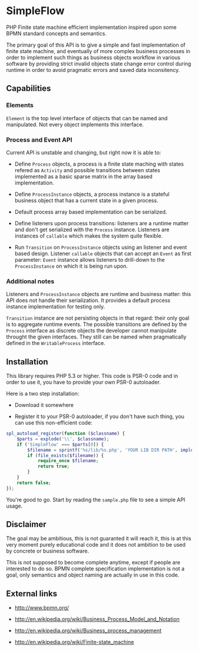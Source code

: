 # SimpleFlow #

PHP Finite state machine efficient implementation inspired upon some BPMN
standard concepts and semantics.

The primary goal of this API is to give a simple and fast implementation of
finite state machine, and eventually of more complex business processes in
order to implement such things as business objects workflow in various
software by providing strict invalid objects state change error control during
runtime in order to avoid pragmatic errors and saved data inconsitency.

## Capabilities ##

### Elements ###

```Element``` is the top level interface of objects that can be named and
manipulated. Not every object implements this interface.

### Process and Event API ###

Current API is unstable and changing, but right now it is able to:

 * Define ```Process``` objects, a process is a finite state maching with states
   refered as ```Activity``` and possible transitions between states implemented
   as a basic sparse matrix in the array based implementation.

 * Define ```ProcessInstance``` objects, a process instance is a stateful
   business object that has a current state in a given process.

 * Default process array based implementation can be serialized.

 * Define listeners upon process transitions: listeners are a runtime matter and
   don't get serialized with the ```Process``` instance. Listeners are instances
   of ```callable``` which makes the system quite flexible.

 * Run ```Transition``` on ```ProcessInstance``` objects using an listener and
   event based design. Listener ```callable``` objects that can accept an
   ```Event``` as first parameter: ```Event``` instance allows listeners to
   drill-down to the ```ProcessInstance``` on which it is being run upon.

### Additional notes ###

Listeners and ```ProcessInstance``` objects are runtime and business matter:
this API does not handle their serialization. It provides a default process
instance implementation for testing only.

```Transition``` instance are not persisting objects in that regard: their only
goal is to aggregate runtime events. The possible transitions are defined by the
```Process``` interface as discrete objects the developer cannot manipulate
throught the given interfaces. They still can be named when pragmatically
defined in the ```WritableProcess``` interface.

## Installation ##

This library requires PHP 5.3 or higher. This code is PSR-0 code and in order to
use it, you have to provide your own PSR-0 autoloader.

Here is a two step installation:

 * Download it somewhere

 * Register it to your PSR-0 autoloader, if you don't have such thing, you can
   use this non-efficient code:

``` php
spl_autoload_register(function ($classname) {
    $parts = explode('\\', $classname);
    if ('SimpleFlow' === $parts[0]) {
        $filename = sprintf('%s/lib/%s.php', 'YOUR LIB DIR PATH', implode('/', $parts));
        if (file_exists($filename)) {
            require_once $filename;
            return true;
        }
    }
    return false;
});
```

You're good to go. Start by reading the ```sample.php``` file to see a simple
API usage.

## Disclaimer ##

The goal may be ambitious, this is not guaranted it will reach it, this is at
this very moment purely educational code and it does not ambition to be used by
concrete or business software. 

This is not supposed to become complete anytime, except if people are interested
to do so. BPMN complete specification implementation is not a goal, only
semantics and object naming are actually in use in this code.

## External links ##

 * http://www.bpmn.org/

 * http://en.wikipedia.org/wiki/Business_Process_Model_and_Notation

 * http://en.wikipedia.org/wiki/Business_process_management

 * http://en.wikipedia.org/wiki/Finite-state_machine
